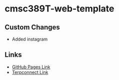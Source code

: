 # cmsc389T-web-template

## Custom Changes
* Added instagram

## Links
* [GitHub Pages Link](https://ezanak.github.io/cmsc389T-web-template/)
* [Terpconnect Link](https://terpconnect.umd.edu/~ekebede1/cmsc389T-web-template/)
